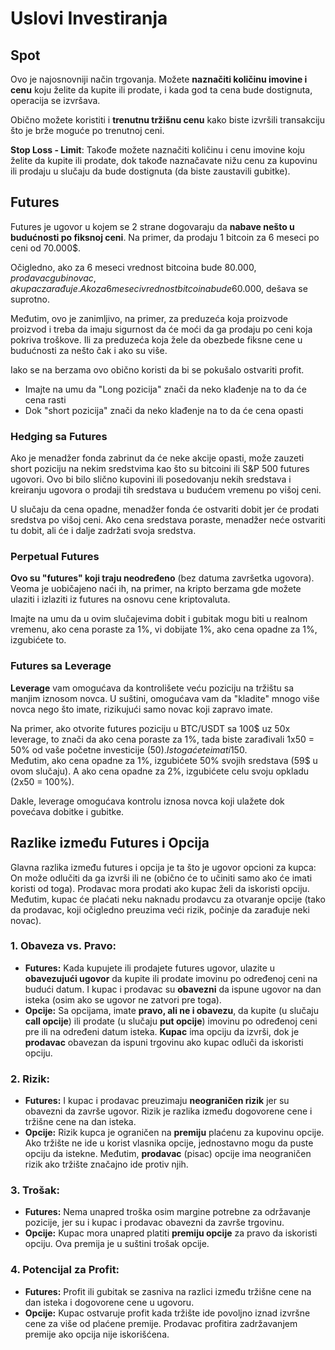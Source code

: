 # Uslovi Investiranja

## Spot

Ovo je najosnovniji način trgovanja. Možete **naznačiti količinu imovine i cenu** koju želite da kupite ili prodate, i kada god ta cena bude dostignuta, operacija se izvršava.

Obično možete koristiti i **trenutnu tržišnu cenu** kako biste izvršili transakciju što je brže moguće po trenutnoj ceni.

**Stop Loss - Limit**: Takođe možete naznačiti količinu i cenu imovine koju želite da kupite ili prodate, dok takođe naznačavate nižu cenu za kupovinu ili prodaju u slučaju da bude dostignuta (da biste zaustavili gubitke).

## Futures

Futures je ugovor u kojem se 2 strane dogovaraju da **nabave nešto u budućnosti po fiksnoj ceni**. Na primer, da prodaju 1 bitcoin za 6 meseci po ceni od 70.000$.

Očigledno, ako za 6 meseci vrednost bitcoina bude 80.000$, prodavac gubi novac, a kupac zarađuje. Ako za 6 meseci vrednost bitcoina bude 60.000$, dešava se suprotno.

Međutim, ovo je zanimljivo, na primer, za preduzeća koja proizvode proizvod i treba da imaju sigurnost da će moći da ga prodaju po ceni koja pokriva troškove. Ili za preduzeća koja žele da obezbede fiksne cene u budućnosti za nešto čak i ako su više.

Iako se na berzama ovo obično koristi da bi se pokušalo ostvariti profit.

* Imajte na umu da "Long pozicija" znači da neko klađenje na to da će cena rasti
* Dok "short pozicija" znači da neko klađenje na to da će cena opasti

### Hedging sa Futures <a href="#mntl-sc-block_7-0" id="mntl-sc-block_7-0"></a>

Ako je menadžer fonda zabrinut da će neke akcije opasti, može zauzeti short poziciju na nekim sredstvima kao što su bitcoini ili S&P 500 futures ugovori. Ovo bi bilo slično kupovini ili posedovanju nekih sredstava i kreiranju ugovora o prodaji tih sredstava u budućem vremenu po višoj ceni.

U slučaju da cena opadne, menadžer fonda će ostvariti dobit jer će prodati sredstva po višoj ceni. Ako cena sredstava poraste, menadžer neće ostvariti tu dobit, ali će i dalje zadržati svoja sredstva.

### Perpetual Futures

**Ovo su "futures" koji traju neodređeno** (bez datuma završetka ugovora). Veoma je uobičajeno naći ih, na primer, na kripto berzama gde možete ulaziti i izlaziti iz futures na osnovu cene kriptovaluta.

Imajte na umu da u ovim slučajevima dobit i gubitak mogu biti u realnom vremenu, ako cena poraste za 1%, vi dobijate 1%, ako cena opadne za 1%, izgubićete to.

### Futures sa Leverage

**Leverage** vam omogućava da kontrolišete veću poziciju na tržištu sa manjim iznosom novca. U suštini, omogućava vam da "kladite" mnogo više novca nego što imate, rizikujući samo novac koji zapravo imate.

Na primer, ako otvorite futures poziciju u BTC/USDT sa 100$ uz 50x leverage, to znači da ako cena poraste za 1%, tada biste zarađivali 1x50 = 50% od vaše početne investicije (50$). I stoga ćete imati 150$.\
Međutim, ako cena opadne za 1%, izgubićete 50% svojih sredstava (59$ u ovom slučaju). A ako cena opadne za 2%, izgubićete celu svoju opkladu (2x50 = 100%).

Dakle, leverage omogućava kontrolu iznosa novca koji ulažete dok povećava dobitke i gubitke.

## Razlike između Futures i Opcija

Glavna razlika između futures i opcija je ta što je ugovor opcioni za kupca: On može odlučiti da ga izvrši ili ne (obično će to učiniti samo ako će imati koristi od toga). Prodavac mora prodati ako kupac želi da iskoristi opciju.\
Međutim, kupac će plaćati neku naknadu prodavcu za otvaranje opcije (tako da prodavac, koji očigledno preuzima veći rizik, počinje da zarađuje neki novac).

### 1. **Obaveza vs. Pravo:**

* **Futures:** Kada kupujete ili prodajete futures ugovor, ulazite u **obavezujući ugovor** da kupite ili prodate imovinu po određenoj ceni na budući datum. I kupac i prodavac su **obavezni** da ispune ugovor na dan isteka (osim ako se ugovor ne zatvori pre toga).
* **Opcije:** Sa opcijama, imate **pravo, ali ne i obavezu**, da kupite (u slučaju **call opcije**) ili prodate (u slučaju **put opcije**) imovinu po određenoj ceni pre ili na određeni datum isteka. **Kupac** ima opciju da izvrši, dok je **prodavac** obavezan da ispuni trgovinu ako kupac odluči da iskoristi opciju.

### 2. **Rizik:**

* **Futures:** I kupac i prodavac preuzimaju **neograničen rizik** jer su obavezni da završe ugovor. Rizik je razlika između dogovorene cene i tržišne cene na dan isteka.
* **Opcije:** Rizik kupca je ograničen na **premiju** plaćenu za kupovinu opcije. Ako tržište ne ide u korist vlasnika opcije, jednostavno mogu da puste opciju da istekne. Međutim, **prodavac** (pisac) opcije ima neograničen rizik ako tržište značajno ide protiv njih.

### 3. **Trošak:**

* **Futures:** Nema unapred troška osim margine potrebne za održavanje pozicije, jer su i kupac i prodavac obavezni da završe trgovinu.
* **Opcije:** Kupac mora unapred platiti **premiju opcije** za pravo da iskoristi opciju. Ova premija je u suštini trošak opcije.

### 4. **Potencijal za Profit:**

* **Futures:** Profit ili gubitak se zasniva na razlici između tržišne cene na dan isteka i dogovorene cene u ugovoru.
* **Opcije:** Kupac ostvaruje profit kada tržište ide povoljno iznad izvršne cene za više od plaćene premije. Prodavac profitira zadržavanjem premije ako opcija nije iskorišćena.
